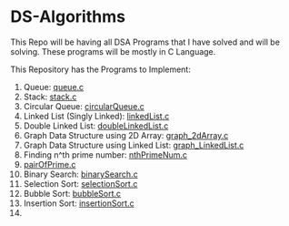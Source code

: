 # DS-Algorithms 
This Repo will be having all DSA Programs that I have solved and will be solving. These programs will be mostly in C Language.

This Repository has the Programs to Implement:
1. Queue: [queue.c](https://github.com/manwendra-mm/DS-Algorithms/blob/main/queue.c)
2. Stack: [stack.c](https://github.com/manwendra-mm/DS-Algorithms/blob/main/stack.c)
3. Circular Queue: [circularQueue.c](https://github.com/manwendra-mm/DS-Algorithms/blob/main/circularQueue.c)
4. Linked List (Singly Linked): [linkedList.c](https://github.com/manwendra-mm/DS-Algorithms/blob/main/linkedList.c)
5. Double Linked List: [doubleLinkedList.c](https://github.com/manwendra-mm/DS-Algorithms/blob/main/doubleLinkedList.c)
6. Graph Data Structure using 2D Array: [graph_2dArray.c](https://github.com/manwendra-mm/DS-Algorithms/blob/main/graph_2dArray.c)
7. Graph Data Structure using Linked List: [graph_LinkedList.c](https://github.com/manwendra-mm/DS-Algorithms/blob/main/graph_LinkedList.c)
8. Finding n^th prime number: [nthPrimeNum.c](https://github.com/manwendra-mm/DS-Algorithms/blob/main/nthPrimeNum.c)
9. [pairOfPrime.c](https://github.com/manwendra-mm/DS-Algorithms/blob/main/pairOfPrime.c)
10. Binary Search: [binarySearch.c](https://github.com/manwendra-mm/DS-Algorithms/blob/main/binarySearch.c)
11. Selection Sort: [selectionSort.c](https://github.com/manwendra-mm/DS-Algorithms/blob/main/selectionSort.c)
12. Bubble Sort: [bubbleSort.c](https://github.com/manwendra-mm/DS-Algorithms/blob/main/bubbleSort.c)
13. Insertion Sort: [insertionSort.c](https://github.com/manwendra-mm/DS-Algorithms/blob/main/insertionSort.c)
14. 